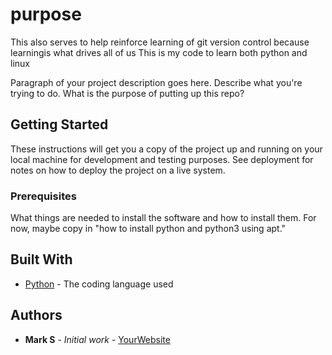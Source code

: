 # purpose

This also serves to help reinforce learning of git version control because learningis what drives all of us
This is my code to learn both python and linux

 Paragraph of your project description goes here. Describe what you're trying to do.
What is the purpose of putting up this repo?

## Getting Started

These instructions will get you a copy of the project up and running on your local machine
for development and testing purposes. See deployment for notes on how to deploy the project
on a live system.

### Prerequisites

What things are needed to install the software and how to install them. For now, maybe copy in
"how to install python and python3 using apt."

## Built With

* [Python](https://www.python.org/) - The coding language used

## Authors

* **Mark S** - *Initial work* - [YourWebsite](https://example.com/)
